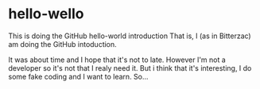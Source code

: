 # hello-wello
This is doing the GitHub hello-world introduction
That is, I (as in Bitterzac) am doing the GitHub intoduction. 

It was about time and I hope that it's not to late. However I'm not a developer so it's not that I realy need it. But i think that it's interesting, I do some fake coding and I want to learn. So...
